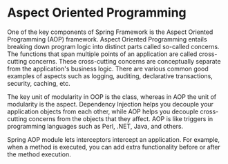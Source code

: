 
# Aspect Oriented Programming

One of the key components of Spring Framework is the Aspect Oriented Programming (AOP) framework. Aspect Oriented Programming entails breaking down program logic into distinct parts called so-called concerns. The functions that span multiple points of an application are called cross-cutting concerns. These cross-cutting concerns are conceptually separate from the application's business logic. There are various common good examples of aspects such as logging, auditing, declarative transactions, security, caching, etc.

The key unit of modularity in OOP is the class, whereas in AOP the unit of modularity is the aspect. Dependency Injection helps you decouple your application objects from each other, while AOP helps you decouple cross-cutting concerns from the objects that they affect. AOP is like triggers in programming languages such as Perl, .NET, Java, and others.

Spring AOP module lets interceptors intercept an application. For example, when a method is executed, you can add extra functionality before or after the method execution.
